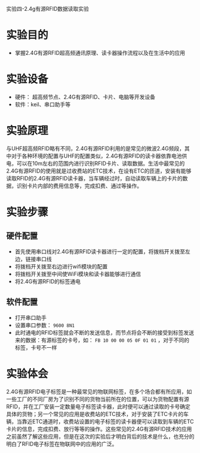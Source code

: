 实验四-2.4g有源RFID数据读取实验


# 实验目的

+ 掌握2.4G有源RFID超高频通讯原理、读卡器操作流程以及在生活中的应用

# 实验设备

+ 硬件： 超高频节点、2.4G有源RFID、卡片、电脑等开发设备
+ 软件：keil、串口助手等

# 实验原理 

与UHF超高频RFID略有不同，2.4G有源RFID利用的是常见的微波2.4G频段，其中对于各种环境的配置与UHF的配置类似，2.4G有源RFID的读卡器依靠电池供电，可以在10m左右的范围内进行识别RFID卡片、读取数据。生活中最常见的2.4G有源RFID的使用就是过收费站的ETC技术，在设有ETC的匝道，安装有能够读取RFID的2.4G有源RFID读卡器，当车辆经过时，自动读取车辆上的卡片的数据，识别卡片内部的费用信息等，完成扣费、通过等操作。

# 实验步骤

## 硬件配置

+ 首先使用串口线对2.4G有源RFID读卡器进行一定的配置，将拨档开关拨至左边，链接串口线
+ 将拨档开关拨至右边进行wifi模块的配置
+ 将拨档开关拨至中间使WiFi模块和读卡器能够进行通信
+ 将2.4G有源RFID的标签通电

## 软件配置

+ 打开串口助手
+ 设置串口参数： ``9600 8N1`` 
+ 此时通电的RFID标签就会不断的发送信息，而节点将会不断的接受到标签发送来的数据：有源标签的卡号，如： ``FB 10 00 00 05 0F 01 01`` ，对于不同的标签，卡号不一样

# 实验体会

2.4G有源RFID电子标签是一种最常见的物联网标签，在多个场合都有所应用，如一些工厂的不同厂房为了识别不同的货物当前所在的位置，可以为货物配置有源RFID，并在工厂安装一定数量电子标签读卡器，此时便可以通过读取的卡号确定具体的货物；另一个常见的应用是收费站的ETC技术，对于安装了ETC卡片的车辆，当靠近ETC通道时，收费站设置的电子标签的读卡器便可以读取到车辆的ETC卡片的信息，完成扣费、放行等等的操作。这些常见的2.4G有源RFID技术的应用之前虽然了解这些应用，但是在这次的实验后才明白背后的技术是什么，也充分的明白了RFID电子标签在物联网中的应用的广泛。